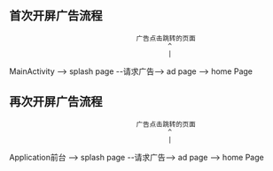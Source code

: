 ## 首次开屏广告流程   
                                    广告点击跳转的页面
                                            ^
                                            |
MainActivity --> splash page --请求广告--> ad page --> home Page 
                                            

## 再次开屏广告流程
                                    广告点击跳转的页面
                                            ^
                                            |
Application前台 --> splash page --请求广告--> ad page --> home Page
